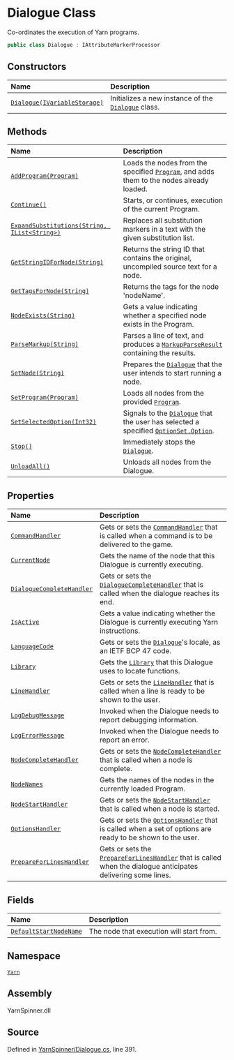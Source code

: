 # Dialogue Class

Co-ordinates the execution of Yarn programs.


```csharp
public class Dialogue : IAttributeMarkerProcessor
```



## Constructors
|Name|Description|
|:---|:---|
|[`Dialogue(IVariableStorage)`](/api/csharp/yarn/dialogue._ctor-ivariablestorage-.md)| Initializes a new instance of the [`Dialogue`](/api/csharp/yarn/dialogue.md) class. |
## Methods
|Name|Description|
|:---|:---|
|[`AddProgram(Program)`](/api/csharp/yarn/dialogue.addprogram-program-.md)| Loads the nodes from the specified [`Program`](/api/csharp/yarn/program.md), and adds them to the nodes already loaded. |
|[`Continue()`](/api/csharp/yarn/dialogue.continue.md)| Starts, or continues, execution of the current Program. |
|[`ExpandSubstitutions(String, IList<String>)`](/api/csharp/yarn/dialogue.expandsubstitutions-system.string,system.collections.generic.ilist-system.string--.md)| Replaces all substitution markers in a text with the given substitution list. |
|[`GetStringIDForNode(String)`](/api/csharp/yarn/dialogue.getstringidfornode-system.string-.md)| Returns the string ID that contains the original, uncompiled source text for a node. |
|[`GetTagsForNode(String)`](/api/csharp/yarn/dialogue.gettagsfornode-system.string-.md)| Returns the tags for the node 'nodeName'. |
|[`NodeExists(String)`](/api/csharp/yarn/dialogue.nodeexists-system.string-.md)| Gets a value indicating whether a specified node exists in the Program. |
|[`ParseMarkup(String)`](/api/csharp/yarn/dialogue.parsemarkup-system.string-.md)| Parses a line of text, and produces a [`MarkupParseResult`](/api/csharp/yarn.markup/markupparseresult.md) containing the results. |
|[`SetNode(String)`](/api/csharp/yarn/dialogue.setnode-system.string-.md)| Prepares the [`Dialogue`](/api/csharp/yarn/dialogue.md) that the user intends to start running a node. |
|[`SetProgram(Program)`](/api/csharp/yarn/dialogue.setprogram-program-.md)| Loads all nodes from the provided [`Program`](/api/csharp/yarn/program.md). |
|[`SetSelectedOption(Int32)`](/api/csharp/yarn/dialogue.setselectedoption-system.int32-.md)| Signals to the [`Dialogue`](/api/csharp/yarn/dialogue.md) that the user has selected a specified [`OptionSet.Option`](/api/csharp/yarn/optionset.option.md). |
|[`Stop()`](/api/csharp/yarn/dialogue.stop.md)| Immediately stops the [`Dialogue`](/api/csharp/yarn/dialogue.md). |
|[`UnloadAll()`](/api/csharp/yarn/dialogue.unloadall.md)| Unloads all nodes from the Dialogue. |
## Properties
|Name|Description|
|:---|:---|
|[`CommandHandler`](/api/csharp/yarn/dialogue.commandhandler.md)| Gets or sets the [`CommandHandler`](/api/csharp/yarn/commandhandler.md) that is called when a command is to be delivered to the game. |
|[`CurrentNode`](/api/csharp/yarn/dialogue.currentnode.md)| Gets the name of the node that this Dialogue is currently executing. |
|[`DialogueCompleteHandler`](/api/csharp/yarn/dialogue.dialoguecompletehandler.md)| Gets or sets the [`DialogueCompleteHandler`](/api/csharp/yarn/dialoguecompletehandler.md) that is called when the dialogue reaches its end. |
|[`IsActive`](/api/csharp/yarn/dialogue.isactive.md)| Gets a value indicating whether the Dialogue is currently executing Yarn instructions. |
|[`LanguageCode`](/api/csharp/yarn/dialogue.languagecode.md)| Gets or sets the [`Dialogue`](/api/csharp/yarn/dialogue.md)'s locale, as an IETF BCP 47 code. |
|[`Library`](/api/csharp/yarn/dialogue.library.md)| Gets the [`Library`](/api/csharp/yarn/library.md) that this Dialogue uses to locate functions. |
|[`LineHandler`](/api/csharp/yarn/dialogue.linehandler.md)| Gets or sets the [`LineHandler`](/api/csharp/yarn/linehandler.md) that is called when a line is ready to be shown to the user. |
|[`LogDebugMessage`](/api/csharp/yarn/dialogue.logdebugmessage.md)| Invoked when the Dialogue needs to report debugging information. |
|[`LogErrorMessage`](/api/csharp/yarn/dialogue.logerrormessage.md)| Invoked when the Dialogue needs to report an error. |
|[`NodeCompleteHandler`](/api/csharp/yarn/dialogue.nodecompletehandler.md)| Gets or sets the [`NodeCompleteHandler`](/api/csharp/yarn/nodecompletehandler.md) that is called when a node is complete. |
|[`NodeNames`](/api/csharp/yarn/dialogue.nodenames.md)| Gets the names of the nodes in the currently loaded Program. |
|[`NodeStartHandler`](/api/csharp/yarn/dialogue.nodestarthandler.md)| Gets or sets the [`NodeStartHandler`](/api/csharp/yarn/nodestarthandler.md) that is called when a node is started. |
|[`OptionsHandler`](/api/csharp/yarn/dialogue.optionshandler.md)| Gets or sets the [`OptionsHandler`](/api/csharp/yarn/optionshandler.md) that is called when a set of options are ready to be shown to the user. |
|[`PrepareForLinesHandler`](/api/csharp/yarn/dialogue.prepareforlineshandler.md)| Gets or sets the [`PrepareForLinesHandler`](/api/csharp/yarn/dialogue.prepareforlineshandler.md) that is called when the dialogue anticipates delivering some lines. |
## Fields
|Name|Description|
|:---|:---|
|[`DefaultStartNodeName`](/api/csharp/yarn/dialogue.defaultstartnodename.md)|The node that execution will start from.|
## Namespace
[`Yarn`](/api/csharp/yarn/README.md)

## Assembly
YarnSpinner.dll

## Source
Defined in [YarnSpinner/Dialogue.cs](https://github.com/YarnSpinnerTool/YarnSpinner//blob/develop/YarnSpinner/Dialogue.cs#L391), line 391.
